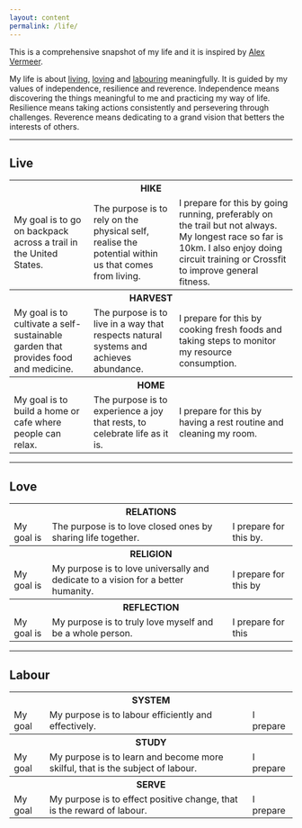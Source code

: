 ```yaml
---
layout: content
permalink: /life/
---
```


This is a comprehensive snapshot of my life and it is inspired by [Alex Vermeer](https://alexvermeer.com/life-hacking/).

My life is about <a href="#live">living</a>, <a href="#love">loving</a> and <a href="#labour">labouring</a> meaningfully. It is guided by my values of independence, resilience and reverence. Independence means discovering the things meaningful to me and practicing my way of life. Resilience means taking actions consistently and persevering through challenges. Reverence means dedicating to a grand vision that betters the interests of others.

----

## <a id="live" class="no-hov">Live</a>

<table style="width:100%">
  <tr>
    <th colspan="3">HIKE</th>
  </tr>
  <tr>
    <td>My goal is to go on backpack across a trail in the United States.</td>
    <td>The purpose is to rely on the physical self, realise the potential within us that comes from living.</td>
    <td>I prepare for this by going running, preferably on the trail but not always. My longest race so far is 10km. I also enjoy doing circuit training or Crossfit to improve general fitness.</td>
  </tr>
  <tr>
    <th colspan="3">HARVEST</th>
  </tr>
  <tr>
    <td>My goal is to cultivate a self-sustainable garden that provides food and medicine.</td>
    <td>The purpose is to live in a way that respects natural systems and achieves abundance.</td>
    <td>I prepare for this by cooking fresh foods and taking steps to monitor my resource consumption.</td>
  </tr>
  <tr>
    <th colspan="3">HOME</th>
  </tr>
  <tr>
    <td>My goal is to build a home or cafe where people can relax.</td>
    <td>The purpose is to experience a joy that rests, to celebrate life as it is.</td>
    <td>I prepare for this by having a rest routine and cleaning my room.</td>
  </tr>
</table>

----

## <a id="love" class="no-hov">Love</a>

<table style="width:100%">
  <tr>
    <th colspan="3">RELATIONS</th>
  </tr>
  <tr>
    <td>My goal is</td>
    <td>The purpose is to love closed ones by sharing life together.</td>
    <td>I prepare for this by.</td>
  </tr>
  <tr>
    <th colspan="3">RELIGION</th>
  </tr>
  <tr>
    <td>My goal is</td>
    <td>My purpose is to love universally and dedicate to a vision for a better humanity.</td>
    <td>I prepare for this by</td>
  </tr>
  <tr>
    <th colspan="3">REFLECTION</th>
  </tr>
  <tr>
    <td>My goal is</td>
    <td>My purpose is to truly love myself and be a whole person.</td>
    <td>I prepare for this</td>
  </tr>
</table>

----

## <a id="labour" class="no-hov">Labour</a>

<table style="width:100%">
  <tr>
    <th colspan="3">SYSTEM</th>
  </tr>
  <tr>
    <td>My goal</td>
    <td>My purpose is to labour efficiently and effectively.</td>
    <td>I prepare</td>
  </tr>
  <tr>
    <th colspan="3">STUDY</th>
  </tr>
  <tr>
    <td>My goal</td>
    <td>My purpose is to learn and become more skilful, that is the subject of labour.</td>
    <td>I prepare</td>
  </tr>
  <tr>
    <th colspan="3">SERVE</th>
  </tr>
  <tr>
    <td>My goal</td>
    <td>My purpose is to effect positive change, that is the reward of labour.</td>
    <td>I prepare</td>
  <tr>
</table>
